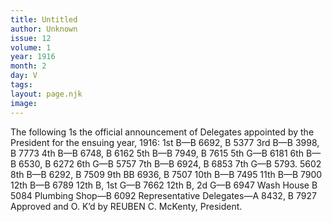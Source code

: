 ```yaml
---
title: Untitled
author: Unknown
issue: 12
volume: 1
year: 1916
month: 2
day: V
tags:
layout: page.njk
image:
---
```

The following 1s the official announcement of Delegates appointed by the President for the ensuing year, 1916:    1st B—B 6692, B 5377    3rd B—B 3998, B 7773    4th B—B 6748, B 6162    5th B—B 7949, B 7615    5th G—B 6181    6th B—B 6530, B 6272    6th G—B 5757    7th B—B 6924, B 6853    7th G—B 5793. 5602    8th B—B 6292, B 7509    9th BB 6936, B 7507    10th B—B 7495    11th B—B 7900    12th B—B 6789    12th B, 1st G—B 7662    12th B, 2d G—B 6947    Wash House B 5084    Plumbing Shop—B 6092    Representative Delegates—A 8432, B 7927    Approved and O. K’d by REUBEN C. McKenty, President.




